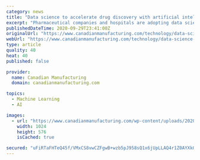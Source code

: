 ```yaml
---
category: news
title: "Data science to accelerate drug discovery with artificial intelligence and machine learning: report"
excerpt: "Pharmaceutical companies and hospitals are adopting data science rapidly, and its application is going to be established in all branches of healthcare"
publishedDateTime: 2020-09-29T23:41:00Z
originalUrl: "https://www.canadianmanufacturing.com/technology/data-science-to-accelerate-drug-discovery-with-artificial-intelligence-and-machine-learning-report-261375/"
webUrl: "https://www.canadianmanufacturing.com/technology/data-science-to-accelerate-drug-discovery-with-artificial-intelligence-and-machine-learning-report-261375/"
type: article
quality: 40
heat: 40
published: false

provider:
  name: Canadian Manufacturing
  domain: canadianmanufacturing.com

topics:
  - Machine Learning
  - AI

images:
  - url: "https://www.canadianmanufacturing.com/wp-content/uploads/2020/09/Drug_Discovery_Pharma_Data_Science-1024x576.jpg"
    width: 1024
    height: 576
    isCached: true

secured: "uFiRTaFHTeQ45f/VMxCS8vwCZFgwB+wzb5pJ958sQ1x6jUpLLAQ4r1Z0AYXkGL1Z/bsoN4Tf5GuNE83wTpqZgXuuu/UjsSe0BDt0nBqdpWnZn78+cBPtftm9LKR+bYsvfd+YFKqOuvC3Hlpd2SbuIgo+1BK1d4vHupb55IhlfEJrfkQAb/f3Jv6bj5ZLNBesVIDJT5GoCnh+t7LVm/360YZMtLSDlFi6QmOnH6QB9OVQTiywnAO39RCws4lENlsJGmZuvYrdeb8kD7a5ZnBaywUmVqLL9iG5BYEhHjdZF8qRXuEyESwZPvqqpSkMBPdmUcixlvW93J8sKL3FbpKCeXmlcTSYh7J95OTrkW8oPeQ=;SrX+DcphqBBs8VTUlDOpUg=="
---
```



